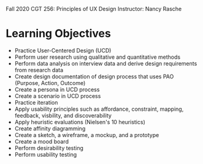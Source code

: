 Fall 2020 CGT 256: Principles of UX Design
Instructor: Nancy Rasche

# Learning Objectives
* Practice User-Centered Design (UCD)
* Perform user research using qualitative and quantitative methods
* Perform data analysis on interview data and derive design requirements from research data
* Create design documentation of design process that uses PAO (Purpose, Action, Outcome)
* Create a persona in UCD process
* Create a scenario in UCD process
* Practice iteration
* Apply usability principles such as affordance, constraint, mapping, feedback, visbility, and discoverability
* Apply heuristic evaluations (Nielsen's 10 heuristics)
* Create affinity diagramming
* Create a sketch, a wireframe, a mockup, and a prototype
* Create a mood board
* Perform desirability testing
* Perform usability testing
